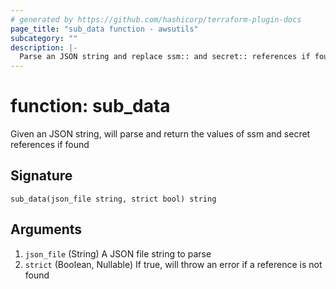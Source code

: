 ```yaml
---
# generated by https://github.com/hashicorp/terraform-plugin-docs
page_title: "sub_data function - awsutils"
subcategory: ""
description: |-
  Parse an JSON string and replace ssm:: and secret:: references if found
---
```


# function: sub_data

Given an JSON string, will parse and return the values of ssm and secret references if found



## Signature

<!-- signature generated by tfplugindocs -->
```text
sub_data(json_file string, strict bool) string
```

## Arguments

<!-- arguments generated by tfplugindocs -->
1. `json_file` (String) A JSON file string to parse
1. `strict` (Boolean, Nullable) If true, will throw an error if a reference is not found

